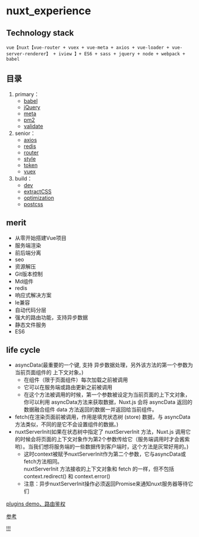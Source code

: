# nuxt_experience

## Technology stack
```
vue【nuxt【vue-router + vuex + vue-meta + axios + vue-loader + vue-server-renderer】 + iview 】+ ES6 + sass + jquery + node + webpack + babel
```
## 目录

1. primary：
    - [babel](./primary/babel/index.md)
    - [jQuery](./primary/jQuery/index.md)
    - [meta](./primary/meta/index.md)
    - [pm2](./primary/pm2/index.md)
    - [validate](./primary/validate/index.md)
2. senior：
    - [axios](./senior/axios/index.md)
    - [redis](./senior/redis/index.md)
    - [router](./senior/router/index.md)
    - [style](./senior/style/index.md)
    - [token](./senior/token/index.md)
    - [vuex](./senior/vuex/index.md)
3. build：
    - [dev](./build/dev/index.md)
    - [extractCSS](./build/extractCSS/index.md)
    - [optimization](./build/optimization/index.md)
    - [postcss](./build/postcss/index.md)

## merit
+ 从零开始搭建Vue项目
+ 服务端渲染
+ 前后端分离
+ seo
+ 资源解压
+ Git版本控制
+ Md组件
+ redis
+ 响应式解决方案
+ Ie兼容
+ 自动代码分层
+ 强大的路由功能，支持异步数据
+ 静态文件服务
+ ES6

## life cycle
  + asyncData(最重要的一个键, 支持 异步数据处理，另外该方法的第一个参数为当前页面组件的 上下文对象。)
    - 在组件（限于页面组件）每次加载之前被调用
    - 它可以在服务端或路由更新之前被调用
    - 在这个方法被调用的时候，第一个参数被设定为当前页面的上下文对象，你可以利用 asyncData方法来获取数据，Nuxt.js 会将 asyncData 返回的数据融合组件 data 方法返回的数据一并返回给当前组件。
  + fetch(在渲染页面前被调用，作用是填充状态树 (store) 数据，与 asyncData 方法类似，不同的是它不会设置组件的数据。)
  + nuxtServerInit(如果在状态树中指定了 nuxtServerInit 方法，Nuxt.js 调用它的时候会将页面的上下文对象作为第2个参数传给它（服务端调用时才会酱紫哟）。当我们想将服务端的一些数据传到客户端时，这个方法是灰常好用的。)
    - 这时context被赋予nuxtServerInit作为第二个参数，它与asyncData或fetch方法相同。  
      nuxtServerInit 方法接收的上下文对象和 fetch 的一样，但不包括 context.redirect() 和 context.error()
    - 注意：异步nuxtServerInit操作必须返回Promise来通知nuxt服务器等待它们  

[plugins demo、路由鉴权](https://segmentfault.com/a/1190000012280812)

[参考](https://github.com/wmui/essay)

[!!!](https://www.jianshu.com/p/840169ba92e6)